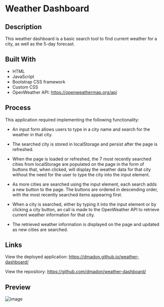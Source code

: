 # Weather Dashboard

## Description

This weather dashboard is a basic search tool to find current weather for a city, as well as the 5-day forecast.

## Built With

* HTML
* JavaScript
* Bootstrap CSS framework
* Custom CSS
* OpenWeather API: https://openweathermap.org/api

## Process

This application required implementing the following functionality:

* An input form allows users to type in a city name and search for the weather in that city.

* The searched city is stored in localStorage and persist after the page is refreshed.

* When the page is loaded or refreshed, the 7 most recently searched cities from localStorage are populated on the page in the form of buttons that, when clicked, will display the weather data for that city without the need for the user to type the city into the input element.

* As more cities are searched using the input element, each search adds a new button to the page. The buttons are ordered in descending order, with the most recently searched items appearing first.

* When a city is searched, either by typing it into the input element or by clicking a city button, an call is made to the OpenWeather API to retrieve current weather information for that city.

* The retrieved weather information is displayed on the page and updated as new cities are searched.

## Links

View the deployed application: https://dmadon.github.io/weather-dashboard/

View the repository: https://github.com/dmadon/weather-dashboard/

## Preview

![image](https://user-images.githubusercontent.com/99852346/177389175-463a8481-9be9-4705-a731-f1bfff5e8cc1.png)



